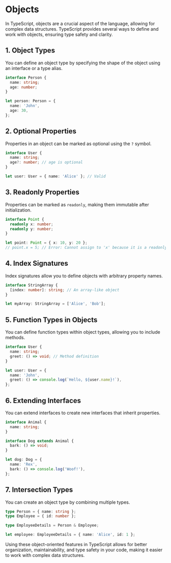 # Objects

In TypeScript, objects are a crucial aspect of the language, allowing for complex data structures. TypeScript provides several ways to define and work with objects, ensuring type safety and clarity.

## 1. Object Types

You can define an object type by specifying the shape of the object using an interface or a type alias.

```typescript
interface Person {
  name: string;
  age: number;
}

let person: Person = {
  name: 'John',
  age: 30,
};
```

## 2. Optional Properties

Properties in an object can be marked as optional using the `?` symbol.

```typescript
interface User {
  name: string;
  age?: number; // age is optional
}

let user: User = { name: 'Alice' }; // Valid
```

## 3. Readonly Properties

Properties can be marked as `readonly`, making them immutable after initialization.

```typescript
interface Point {
  readonly x: number;
  readonly y: number;
}

let point: Point = { x: 10, y: 20 };
// point.x = 5; // Error: Cannot assign to 'x' because it is a readonly property.
```

## 4. Index Signatures

Index signatures allow you to define objects with arbitrary property names.

```typescript
interface StringArray {
  [index: number]: string; // An array-like object
}

let myArray: StringArray = ['Alice', 'Bob'];
```

## 5. Function Types in Objects

You can define function types within object types, allowing you to include methods.

```typescript
interface User {
  name: string;
  greet: () => void; // Method definition
}

let user: User = {
  name: 'John',
  greet: () => console.log(`Hello, ${user.name}!`),
};
```

## 6. Extending Interfaces

You can extend interfaces to create new interfaces that inherit properties.

```typescript
interface Animal {
  name: string;
}

interface Dog extends Animal {
  bark: () => void;
}

let dog: Dog = {
  name: 'Rex',
  bark: () => console.log('Woof!'),
};
```

## 7. Intersection Types

You can create an object type by combining multiple types.

```typescript
type Person = { name: string };
type Employee = { id: number };

type EmployeeDetails = Person & Employee;

let employee: EmployeeDetails = { name: 'Alice', id: 1 };
```

Using these object-oriented features in TypeScript allows for better organization, maintainability, and type safety in your code, making it easier to work with complex data structures.
